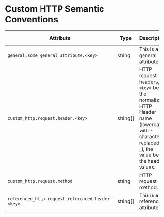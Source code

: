 # Custom HTTP Semantic Conventions

<!-- semconv custom_http(full) -->
| Attribute  | Type | Description  | Examples  | Requirement Level |
|---|---|---|---|---|
| `general.some_general_attribute.<key>` | string | This is a general attribute. | ``some_general_attribute.some_key="abc"`` | Recommended |
| `custom_http.request.header.<key>` | string[] | HTTP request headers, `<key>` being the normalized HTTP Header name (lowercase, with - characters replaced by _), the value being the header values. | ``http.request.header.content_type=["application/json"]`` | Recommended |
| `custom_http.request.method` | string | HTTP request method. | `GET`; `POST`; `HEAD` | Required |
| `referenced_http.request.referenced.header.<key>` | string[] | This is a referenced attribute. | ``http.request.header.content_type=["application/json"]`` | Recommended |
<!-- endsemconv -->
